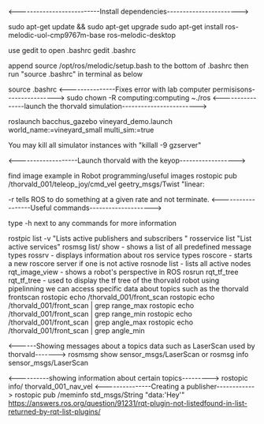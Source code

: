 
<--------------------------Install dependencies----------------------->

sudo apt-get update && sudo apt-get upgrade
sudo apt-get install ros-melodic-uol-cmp9767m-base ros-melodic-desktop

use gedit to open .bashrc
gedit .bashrc

append source /opt/ros/melodic/setup.bash to the bottom of .bashrc
then run "source .bashrc" in terminal as below

source .bashrc
<---------------Fixes error with lab computer permisisons---------------->
sudo chown -R computing:computing ~./ros
<----------------launch the thorvald simulation------------------------>

roslaunch bacchus_gazebo vineyard_demo.launch world_name:=vineyard_small multi_sim:=true

You may kill all simulator instances with "killall -9 gzserver"

<-------------------Launch thorvald with the keyop------------------>

find image example in Robot programming/useful images
rostopic pub /thorvald_001/teleop_joy/cmd_vel geetry_msgs/Twist "linear:

-r tells ROS to do something at a given rate and not terminate.
<------------------Useful commands-------------------->

type -h next to any commands for more information

rostpic list -v "Lists active publishers and subscribers "
rosservice list "List active services"
rosmsg list/ show - shows a list of all predefined message types 
rossrv - displays information about ros service types
roscore -  starts a new roscore server if one is not active
rosnode list - lists all active nodes
rqt_image_view - shows a robot's perspective in ROS
rosrun rqt_tf_tree rqt_tf_tree - used to display the tf tree of the thorvald robot
using pipelinning we can access specific data about topics such as the thorvald frontscan
rostopic echo /thorvald_001/front_scan
rostopic echo /thorvald_001/front_scan | grep range_max
rostopic echo /thorvald_001/front_scan | grep range_min
rostopic echo /thorvald_001/front_scan | grep angle_max
rostopic echo /thorvald_001/front_scan | grep angle_min

<------Showing messages about a topics data such as LaserScan used by thorvald------->
rosmsmg show sensor_msgs/LaserScan or rosmsg info sensor_msgs/LaserScan

<----------showing information about certain topics--------->
rostopic info/ thorvald_001_nav_vel
<---------------Creating a publisher------------>
  rostopic pub /meminfo std_msgs/String "data:'Hey'"
<If you get issues with rqt_launchtree this webpage can help>
  https://answers.ros.org/question/91231/rqt-plugin-not-listedfound-in-list-returned-by-rqt-list-plugins/

